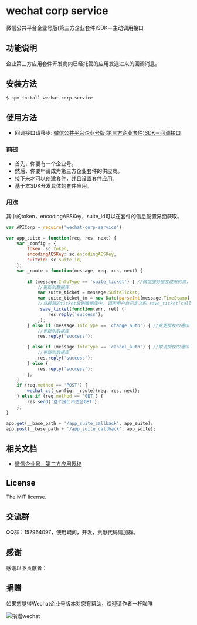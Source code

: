 wechat corp service 
====================

微信公共平台企业号版(第三方企业套件)SDK－主动调用接口


## 功能说明

企业第三方应用套件开发商向已经托管的应用发送过来的回调消息。

## 安装方法

```sh
$ npm install wechat-corp-service
```

## 使用方法

- 回调接口请移步: [微信公共平台企业号版(第三方企业套件)SDK－回调接口](https://github.com/node-webot/wechat-corp-service-callback)

### 前提

- 首先，你要有一个企业号。
- 然后，你要申请成为第三方企业套件的供应商。
- 接下来才可以创建套件，并且设置套件应用。
- 基于本SDK开发具体的套件应用。

### 用法

其中的token，encodingAESKey，suite_id可以在套件的信息配置界面获取。

```js
var APICorp = require('wechat-corp-service');

var app_suite = function(req, res, next) {
    var _config = {
        token: sc.token,
        encodingAESKey: sc.encodingAESKey,
        suiteid: sc.suite_id,
    };
    var _route = function(message, req, res, next) {
        
        if (message.InfoType == 'suite_ticket') { //微信服务器发过来的票，每10分钟发一次
            //更新到数据库
            var suite_ticket = message.SuiteTicket;
            var suite_ticket_tm = new Date(parseInt(message.TimeStamp) * 1000);
            //将最新的ticket放到数据库中, 调用用户自己定义的 save_ticket(callback) 方法。
             save_ticket(function(err, ret) {
                res.reply('success');
            });
        } else if (message.InfoType == 'change_auth') { //变更授权的通知
            //更新到数据库
            res.reply('success');

        } else if (message.InfoType == 'cancel_auth') { //取消授权的通知
            //更新到数据库
            res.reply('success');
        } else {
            res.reply('success');
        };
    }
    if (req.method == 'POST') {
        wechat_cs(_config, _route)(req, res, next);
    } else if (req.method == 'GET') {
        res.send('这个接口不适合GET');
    };
}

app.get(__base_path + '/app_suite_callback', app_suite);
app.post(__base_path + '/app_suite_callback', app_suite);
```

## 相关文档
- [微信企业号－第三方应用授权](http://qydev.weixin.qq.com/wiki/index.php?title=%E7%AC%AC%E4%B8%89%E6%96%B9%E5%BA%94%E7%94%A8%E6%8E%88%E6%9D%83)


## License
The MIT license.

## 交流群
QQ群：157964097，使用疑问，开发，贡献代码请加群。

## 感谢
感谢以下贡献者：


## 捐赠
如果您觉得Wechat企业号版本对您有帮助，欢迎请作者一杯咖啡

![捐赠wechat](https://cloud.githubusercontent.com/assets/327019/2941591/2b9e5e58-d9a7-11e3-9e80-c25aba0a48a1.png)
